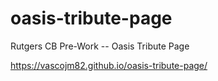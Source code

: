 # oasis-tribute-page
Rutgers CB Pre-Work -- Oasis Tribute Page

https://vascojm82.github.io/oasis-tribute-page/
